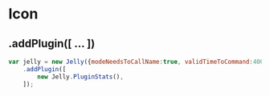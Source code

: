 # Icon


## .addPlugin([ ... ])
```js
var jelly = new Jelly({modeNeedsToCallName:true, validTimeToCommand:4000, storagePath:'/jelly/icon'});
    .addPlugin([
        new Jelly.PluginStats(),
    ]);
```


